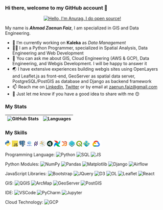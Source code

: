### Hi there, welcome to my GitHub account 👋
<p align="center"><a href="https://anuraghazra.github.io"><img width="80%" alt="Hello, I'm Anurag. I do open source!" src="./assets/gh-readme-header.png" /></a></p>

My name is ***Ahmad Zaenun Faiz***, I am specialized in GIS and Data Engineering.

- 🏢 I’m currently working on **Kaleka** as *Data Management*
- 🧑‍💻 I am a Python Programmer, specialized in Spatial Analysis, Data Engineering and Web Development
- 💬 You can ask me about GIS, Cloud Engineering (AWS & GCP), Data Engineering, and Webgis Development. I will be happy to answer it
- 🌏 I have extensive experiences building webgis sites using OpenLayers and Leaflet.js as front-end, GeoServer as spatial data server, PostgreSQL/PostGIS as database and Django as backend framework 
- 📫 Reach me on <a href='https://www.linkedin.com/in/ahmad-zaenun-faiz/'>LinkedIn</a>, <a href='https://twitter.com/zaenun_faiz'>Twitter</a> or by email at zaenun.faiz@gmail.com
- 🤔 Just let me know if you have a good idea to share with me 😊

### My Stats
| ![GitHub Stats](https://github-readme-stats.vercel.app/api?username=ahmadzfaiz&show_icons=true&theme=merko) | ![Languages](https://github-readme-stats.vercel.app/api/top-langs/?username=ahmadzfaiz&hide=TeX&layout=compact&theme=merko) |
| ------------- | ------------- |


### My Skills
<code><img height="20" src="https://raw.githubusercontent.com/ahmadzfaiz/ahmadzfaiz/main/images/python.png"></code>
<code><img height="20" src="https://raw.githubusercontent.com/ahmadzfaiz/ahmadzfaiz/main/images/javascript.png"></code>
<code><img height="20" src="https://raw.githubusercontent.com/ahmadzfaiz/ahmadzfaiz/main/images/sql.png"></code>
<code><img height="20" src="https://raw.githubusercontent.com/ahmadzfaiz/ahmadzfaiz/main/images/numpy.png"></code>
<code><img height="20" src="https://raw.githubusercontent.com/ahmadzfaiz/ahmadzfaiz/main/images/pandas.png"></code>
<code><img height="20" src="https://raw.githubusercontent.com/ahmadzfaiz/ahmadzfaiz/main/images/matplotlib.png"></code>
<code><img height="20" src="https://raw.githubusercontent.com/ahmadzfaiz/ahmadzfaiz/main/images/django.png"></code>
<code><img height="20" src="https://raw.githubusercontent.com/ahmadzfaiz/ahmadzfaiz/main/images/airflow.png"></code>
<code><img height="20" src="https://raw.githubusercontent.com/ahmadzfaiz/ahmadzfaiz/main/images/d3.png"></code>
<code><img height="20" src="https://raw.githubusercontent.com/ahmadzfaiz/ahmadzfaiz/main/images/openlayers.png"></code>
<code><img height="20" src="https://raw.githubusercontent.com/ahmadzfaiz/ahmadzfaiz/main/images/qgis.png"></code>
<code><img height="20" src="https://raw.githubusercontent.com/ahmadzfaiz/ahmadzfaiz/main/images/geoserver.png"></code>
<code><img height="20" src="https://raw.githubusercontent.com/ahmadzfaiz/ahmadzfaiz/main/images/gcp.png"></code>

Programming Language:
![Python](https://img.shields.io/badge/-Python-blue)
![SQL](https://img.shields.io/badge/-SQL-red)
![JS](https://img.shields.io/badge/-JavaScript-yellow)

Python Modules:
![NumPy](https://img.shields.io/badge/-NumPy-green)
![Pandas](https://img.shields.io/badge/-Pandas-lightgrey)
![Matplotlib](https://img.shields.io/badge/-Matplotlib-orange)
![Django](https://img.shields.io/badge/-Django-brightgreen)
![Airflow](https://img.shields.io/badge/-ApacheAirflow-9cf)

JavaScript Libraries:
![Bootstrap](https://img.shields.io/badge/-Bootstrap-blueviolet)
![JQuery](https://img.shields.io/badge/-JQuery-inactive)
![D3](https://img.shields.io/badge/-D3.js-orange)
![OL](https://img.shields.io/badge/-OpenLayers-azure)
![Leaflet](https://img.shields.io/badge/-Leaflet-yellow)
![React](https://img.shields.io/badge/-React.js-seablue)

GIS:
![QGIS](https://img.shields.io/badge/-QGIS-green)
![ArcMap](https://img.shields.io/badge/-ArcMap-blue)
![GeoServer](https://img.shields.io/badge/-GeoServer-yellow)
![PostGIS](https://img.shields.io/badge/-PostGIS-navy)

IDE:
![VSCode](https://img.shields.io/badge/-VSCode-blue)
![PyCharm](https://img.shields.io/badge/-PyCharm-gray)
![Jupyter](https://img.shields.io/badge/-JupyterNotebook-red)

Cloud Technology:
![GCP](https://img.shields.io/badge/-GoogleCloud-white)
